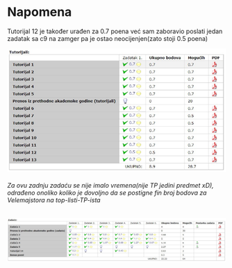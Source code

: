 # Napomena
Tutorijal 12 je također urađen za 0.7 poena već sam zaboravio poslati jedan zadatak sa c9 na zamger pa je ostao neocijenjen(zato stoji 0.5 poena)

![](/Tehnike-programiranja-2018/uspjeh-tp-tutorijali.jpg)

###### Za ovu zadnju zadaću se nije imalo vremena(nije TP jedini predmet xD), odrađeno onoliko koliko je dovoljno da se postigne fin broj bodova za Velemajstora na top-listi-TP-ista

![](/Tehnike-programiranja-2018/uspjeh-tp-zadace.jpg)
